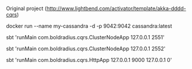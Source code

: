 
Original project (http://www.lightbend.com/activator/template/akka-dddd-cqrs)

docker run --name my-cassandra -d -p 9042:9042 cassandra:latest



sbt 'runMain com.boldradius.cqrs.ClusterNodeApp 127.0.0.1 2551'

sbt 'runMain com.boldradius.cqrs.ClusterNodeApp 127.0.0.1 2552'

sbt 'runMain com.boldradius.cqrs.HttpApp 127.0.0.1 9000 127.0.0.1 0'

